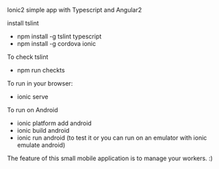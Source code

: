 Ionic2 simple app with Typescript and Angular2 

install tslint
* npm install -g tslint typescript
* npm install -g cordova ionic

To check tslint
* npm run checkts

To run in your browser:
* ionic serve

To run on Android
* ionic platform add android
* ionic build android
* ionic run android (to test it or you can run on an emulator with ionic emulate android)


The feature of this small mobile application is to manage your workers. :)